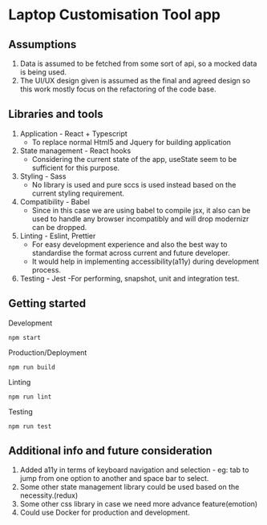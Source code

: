 # Laptop Customisation Tool app

## Assumptions

1.  Data is assumed to be fetched from some sort of api, so a mocked data is being used.
2.  The UI/UX design given is assumed as the final and agreed design so this work mostly focus on the refactoring of the code base.

## Libraries and tools

1.  Application - React + Typescript
    - To replace normal Html5 and Jquery for building application
2.  State management - React hooks
    - Considering the current state of the app, useState seem to be sufficient for this purpose.
3.  Styling - Sass
    - No library is used and pure sccs is used instead based on the current styling requirement.
4.  Compatibility - Babel
    - Since in this case we are using babel to compile jsx, it also can be used to handle any browser incompatibly and will drop modernizr can be dropped.
5.  Linting - Eslint, Prettier
    - For easy development experience and also the best way to standardise the format across current and future developer.
    - It would help in implementing accessibility(a11y) during development process.
6.  Testing - Jest
    -For performing, snapshot, unit and integration test.

## Getting started

Development

    npm start

Production/Deployment

    npm run build

Linting

    npm run lint

Testing

    npm run test

## Additional info and future consideration

1.  Added a11y in terms of keyboard navigation and selection - eg: tab to jump from one option to another and space bar to select.
2.  Some other state management library could be used based on the necessity.(redux)
3.  Some other css library in case we need more advance feature(emotion)
4.  Could use Docker for production and development.
